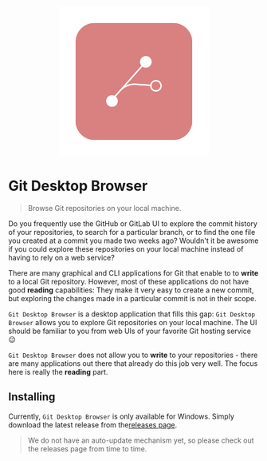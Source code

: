 <div align="center">
  <img src="./assets/logo.svg" alt="Logo" width="300px">
</div>

# Git Desktop Browser

> Browse Git repositories on your local machine.

Do you frequently use the GitHub or GitLab UI to explore the commit history of your repositories, to search for a particular branch, or to find the one file you created at a commit you made two weeks ago? Wouldn't it be awesome if you could explore these repositories on your local machine instead of having to rely on a web service?

There are many graphical and CLI applications for Git that enable to to **write** to a local Git repository. However, most of these applications do not have good **reading** capabilities: They make it very easy to create a new commit, but exploring the changes made in a particular commit is not in their scope.

`Git Desktop Browser` is a desktop application that fills this gap: `Git Desktop Browser` allows you to explore Git repositories on your local machine. The UI should be familiar to you from web UIs of your favorite Git hosting service 😉

`Git Desktop Browser` does not allow you to **write** to your repositories - there are many applications out there that already do this job very well. The focus here is really the **reading** part.

## Installing

Currently, `Git Desktop Browser` is only available for Windows. Simply download the latest release from the[releases page](https://github.com/MBuchalik/git-desktop-browser/releases).

> We do not have an auto-update mechanism yet, so please check out the releases page from time to time.
